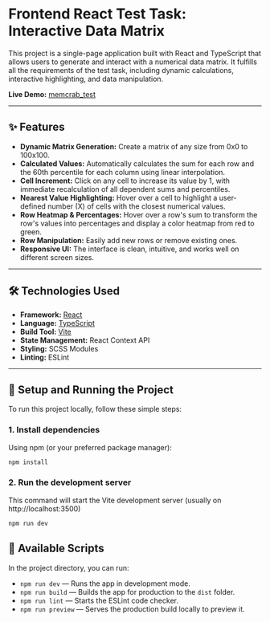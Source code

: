 # Frontend React Test Task: Interactive Data Matrix

This project is a single-page application built with React and TypeScript that allows users to generate and interact with a numerical data matrix. It fulfills all the requirements of the test task, including dynamic calculations, interactive highlighting, and data manipulation.

**Live Demo:** [memcrab_test](https://vziko.github.io/memcrab_test/)

---

## ✨ Features

- **Dynamic Matrix Generation:** Create a matrix of any size from 0x0 to 100x100.
- **Calculated Values:** Automatically calculates the sum for each row and the 60th percentile for each column using linear interpolation.
- **Cell Increment:** Click on any cell to increase its value by 1, with immediate recalculation of all dependent sums and percentiles.
- **Nearest Value Highlighting:** Hover over a cell to highlight a user-defined number (X) of cells with the closest numerical values.
- **Row Heatmap & Percentages:** Hover over a row's sum to transform the row's values into percentages and display a color heatmap from red to green.
- **Row Manipulation:** Easily add new rows or remove existing ones.
- **Responsive UI:** The interface is clean, intuitive, and works well on different screen sizes.

---

## 🛠️ Technologies Used

- **Framework:** [React](https://react.dev/)
- **Language:** [TypeScript](https://www.typescriptlang.org/)
- **Build Tool:** [Vite](https://vitejs.dev/)
- **State Management:** React Context API
- **Styling:** SCSS Modules
- **Linting:** ESLint

---

## 🚀 Setup and Running the Project

To run this project locally, follow these simple steps:

### 1. Install dependencies
Using npm (or your preferred package manager):
```bash
npm install
```

### 2. Run the development server
This command will start the Vite development server (usually on http://localhost:3500)
```bash
npm run dev
```

## 📜 Available Scripts

In the project directory, you can run:

- `npm run dev` — Runs the app in development mode.
- `npm run build` — Builds the app for production to the `dist` folder.
- `npm run lint` — Starts the ESLint code checker.
- `npm run preview` — Serves the production build locally to preview it.